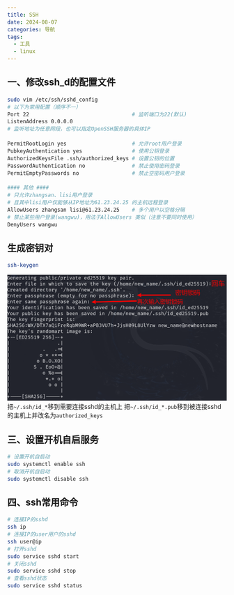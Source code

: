 ```yaml
---
title: SSH
date: 2024-08-07
categories: 导航
tags:
  - 工具
  - linux
---
```

## 一、修改ssh_d的配置文件
```bash
sudo vim /etc/ssh/sshd_config
# 以下为常用配置（顺序不一）
Port 22 								# 监听端口为22(默认)
ListenAddress 0.0.0.0 					
# 监听地址为任意网段，也可以指定OpenSSH服务器的具体IP

PermitRootLogin yes 					# 允许root用户登录
PubkeyAuthentication yes                # 使用公钥登录
AuthorizedKeysFile .ssh/authorized_keys # 设置公钥的位置
PasswordAuthentication no               # 禁止使用密码登录
PermitEmptyPasswords no 				# 禁止空密码用户登录

#### 其他 ####
# 只允许zhangsan、lisi用户登录
# 且其中lisi用户仅能够从IP地址为61.23.24.25 的主机远程登录
AllowUsers zhangsan lisi@61.23.24.25 	# 多个用户以空格分隔
# 禁止某些用户登录(wangwu)，用法于AllowUsers 类似（注意不要同时使用）
DenyUsers wangwu
```
## 生成密钥对
```bash
ssh-keygen
```
![](img/note/navigation/kali/ssh-keygen.png)
把`~/.ssh/id_*`移到需要连接sshd的主机上
把`~/.ssh/id_*.pub`移到被连接sshd的主机上并改名为`authorized_keys`
## 三、设置开机自启服务
```bash
# 设置开机自启动
sudo systemctl enable ssh
# 取消开机自启动
sudo systemctl disable ssh
```
## 四、ssh常用命令
```bash
# 连接IP的sshd
ssh ip
# 连接IP的user用户的sshd
ssh user@ip
# 打开sshd
sudo service sshd start
# 关闭sshd
sudo service sshd stop
# 查看sshd状态
sudo service sshd status
```
